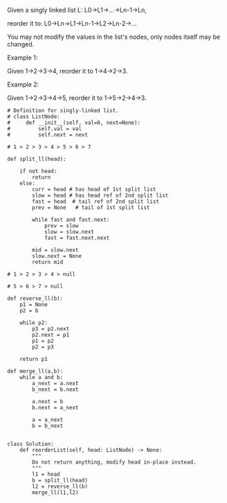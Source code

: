 Given a singly linked list L: L0→L1→…→Ln-1→Ln,

reorder it to: L0→Ln→L1→Ln-1→L2→Ln-2→…

You may not modify the values in the list's nodes, only nodes itself may be changed.

Example 1:

Given 1->2->3->4, reorder it to 1->4->2->3.

Example 2:

Given 1->2->3->4->5, reorder it to 1->5->2->4->3.





```
# Definition for singly-linked list.
# class ListNode:
#     def __init__(self, val=0, next=None):
#         self.val = val
#         self.next = next

# 1 > 2 > 3 > 4 > 5 > 6 > 7

def split_ll(head):
    
    if not head:
        return 
    else:
        curr = head # has head of 1st split list
        slow = head # has head ref of 2nd split list
        fast = head  # tail ref of 2nd split list
        prev = None   # tail of 1st split list

        while fast and fast.next:
            prev = slow
            slow = slow.next
            fast = fast.next.next

        mid = slow.next
        slow.next = None
        return mid

# 1 > 2 > 3 > 4 > null

# 5 > 6 > 7 > null

def reverse_ll(b):
    p1 = None
    p2 = b
    
    while p2:
        p3 = p2.next
        p2.next = p1
        p1 = p2
        p2 = p3
        
    return p1

def merge_ll(a,b):
    while a and b:
        a_next = a.next
        b_next = b.next
        
        a.next = b
        b.next = a_next
        
        a = a_next
        b = b_next
    
    
class Solution:
    def reorderList(self, head: ListNode) -> None:
        """
        Do not return anything, modify head in-place instead.
        """
        l1 = head
        b = split_ll(head)
        l2 = reverse_ll(b)
        merge_ll(l1,l2)
        
        
```        
